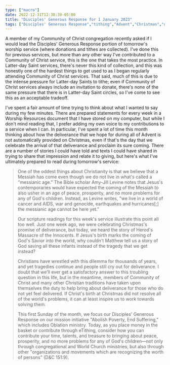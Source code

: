 ```yaml
---
type: ["macro"]
date: 2022-12-31T12:38:39-05:00
title: "Disciples' Generous Response for 1 January 2023"
tags: ["Disciples' Generous Response","tithing","Advent","Christmas","deliverance","Amy-Jill Levine","premillennialism","Massacre of the Innocents"]
---
```

A member of my Community of Christ congregation recently asked if I would lead the Disciples' Generous Response portion of tomorrow's worship service (where donations and tithes are collected). I've done this for previous services, but more than any other way I've contributed to a Community of Christ service, this is the one that takes the most practice. In Latter-day Saint services, there's never this kind of collection, and this was honestly one of the hardest things to get used to as I began regularly attending Community of Christ services. That said, much of this is due to the intense pressure for Latter-day Saints to tithe; even if Community of Christ services always include an invitation to donate, there's none of the same pressure that there is in Latter-day Saint circles, so I've come to see this as an acceptable tradeoff. 

I've spent a fair amount of time trying to think about what I wanted to say during my few minutes. There are prepared statements for every week in a Worship Resources document that I have stored on my computer, but while I don't mind reading that, I prefer adding my own voice to my contributions to a service when I can. In particular, I've spent a lot of time this month thinking about how the deliverance that we hope for during all of Advent is not automatically provided on Christmas, even if that's the day that we celebrate the arrival of that deliverance and proclaim its sure coming. There are a number of stories I could have told and texts I could have shared in trying to share that impression and relate it to giving, but here's what I've ultimately prepared to read during tomorrow's service: 

> One of the oddest things about Christianity is that we believe that a Messiah has come even though we do not live in what's called a "messianic age." The Bible scholar Amy-Jill Levine notes that Jesus's contemporaries would have expected the coming of the Messiah to also usher in an age of peace, prosperity, and no more problems for any of God's children. Instead, as Levine writes, "we live in a world of cancer and AIDS, war and genocide, earthquakes and hurricanes[;] the messianic age cannot be here yet." 
> 
> Our scripture readings for this week's service illustrate this point all too well. Just one week ago, we were celebrating Christmas's promise of deliverance, but today, we heard the story of Herod's Massacre of the Innocents. If Jesus's birth marks the coming of God's Savior into the world, why couldn't Matthew tell us a story of God saving all these infants instead of the tragedy that we get instead? 
> 
> Christians have wrestled with this dilemma for thousands of years, and yet tragedies continue and people still cry out for deliverance. I doubt that we'll ever get a satisfactory answer to this troubling question in this life, but in the meantime, members of Community of Christ and many other Christian traditions have taken upon themselves the duty to help bring about deliverance for those who do not yet feel delivered. If Christ's birth at Christmas did not resolve all of the world's problems, it can at least inspire us to work towards solving them.
> 
> This first Sunday of the month, we focus our Disciples' Generous Response on our mission initiative "Abolish Poverty, End Suffering," which includes Oblation ministry. Today, as you place money in the basket or contribute through eTithing, consider how you can contribute your time, talents, and treasure to bringing about peace, prosperity, and no more problems for any of God's children—not only through congregational and World Church ministries, but also through other "organizations and movements which are recognizing the worth of persons" (D&C 151:9).
